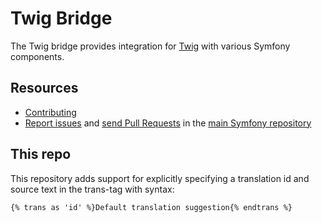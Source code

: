 Twig Bridge
===========

The Twig bridge provides integration for [Twig](https://twig.symfony.com/) with
various Symfony components.

Resources
---------

 * [Contributing](https://symfony.com/doc/current/contributing/index.html)
 * [Report issues](https://github.com/symfony/symfony/issues) and
   [send Pull Requests](https://github.com/symfony/symfony/pulls)
   in the [main Symfony repository](https://github.com/symfony/symfony)

This repo
---------

This repository adds support for explicitly specifying a translation id and source text in the trans-tag with syntax:

    {% trans as 'id' %}Default translation suggestion{% endtrans %}
